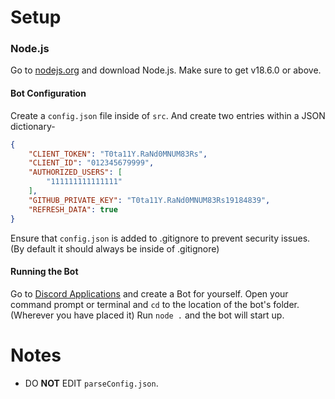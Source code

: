 # Setup

### Node.js
Go to [nodejs.org](https://nodejs.org/en/download) and download Node.js.
Make sure to get v18.6.0 or above.

#### Bot Configuration
Create a `config.json` file inside of `src`. And create two entries within a JSON dictionary-
```json
{
    "CLIENT_TOKEN": "T0ta11Y.RaNd0MNUM83Rs",
    "CLIENT_ID": "012345679999",
    "AUTHORIZED_USERS": [
        "111111111111111"
    ],
    "GITHUB_PRIVATE_KEY": "T0ta11Y.RaNd0MNUM83Rs19184839",
    "REFRESH_DATA": true
}
```
Ensure that `config.json` is added to .gitignore to prevent security issues. (By default it should always be inside of .gitignore)

#### Running the Bot
Go to [Discord Applications](https://discord.com/developers/applications) and create a Bot for yourself. 
Open your command prompt or terminal and `cd` to the location of the bot's folder. (Wherever you have placed it)
Run `node .` and the bot will start up.

# Notes
- DO **NOT** EDIT `parseConfig.json`.

